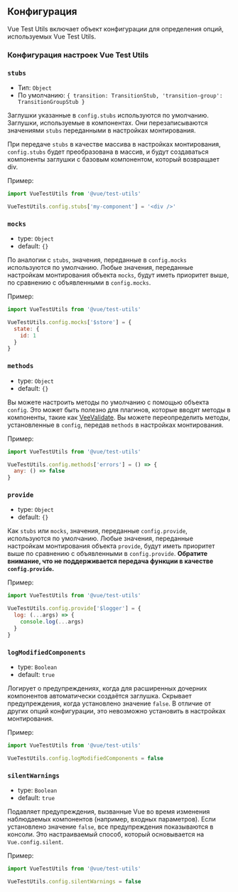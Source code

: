 ## Конфигурация

Vue Test Utils включает объект конфигурации для определения опций, используемых Vue Test Utils.

### Конфигурация настроек Vue Test Utils

### `stubs`

- Тип: `Object`
- По умолчанию: `{
  transition: TransitionStub,
  'transition-group': TransitionGroupStub
}`

Заглушки указанные в `config.stubs` используются по умолчанию.
Заглушки, используемые в компонентах. Они перезаписываются значениями `stubs` переданными в настройках монтирования.

При передаче `stubs` в качестве массива в настройках монтирования, `config.stubs` будет преобразована в массив, и будут создаваться компоненты заглушки с базовым компонентом, который возвращает div.

Пример:

```js
import VueTestUtils from '@vue/test-utils'

VueTestUtils.config.stubs['my-component'] = '<div />'
```

### `mocks`

- type: `Object`
- default: `{}`

По аналогии с `stubs`, значения, переданные в `config.mocks` используются по умолчанию. Любые значения, переданные настройкам монтирования объекта `mocks`, будут иметь приоритет выше, по сравнению с объявленными в `config.mocks`.

Пример:

```js
import VueTestUtils from '@vue/test-utils'

VueTestUtils.config.mocks['$store'] = {
  state: {
    id: 1
  }
}
```

### `methods`

- type: `Object`
- default: `{}`

Вы можете настроить методы по умолчанию с помощью объекта `config`. Это может быть полезно для плагинов, которые вводят методы в компоненты, такие как [VeeValidate](https://vee-validate.logaretm.com/). Вы можете переопределить методы, установленные в `config`, передав `methods` в настройках монтирования.

Пример:

```js
import VueTestUtils from '@vue/test-utils'

VueTestUtils.config.methods['errors'] = () => {
  any: () => false
}
```

### `provide`

- type: `Object`
- default: `{}`

Как `stubs` или `mocks`, значения, переданные `config.provide`, используются по умолчанию. Любые значения, переданные настройкам монтирования объекта `provide`, будут иметь приоритет выше по сравнению с объявленными в `config.provide`. **Обратите внимание, что не поддерживается передача функции в качестве `config.provide`.**

Пример:

```js
import VueTestUtils from '@vue/test-utils'

VueTestUtils.config.provide['$logger'] = {
  log: (...args) => {
    console.log(...args)
  }
}
```

### `logModifiedComponents`

- type: `Boolean`
- default: `true`

Логирует о предупреждениях, когда для расширенных дочерних компонентов автоматически создаётся заглушка. Скрывает предупреждения, когда установлено значение `false`. В отличие от других опций конфигурации, это невозможно установить в настройках монтирования.

Пример:

```js
import VueTestUtils from '@vue/test-utils'

VueTestUtils.config.logModifiedComponents = false
```

### `silentWarnings`
 
- type: `Boolean`
- default: `true`
 
Подавляет предупреждения, вызванные Vue во время изменения наблюдаемых компонентов (например, входных параметров). Если установлено значение `false`, все предупреждения показываются в консоли. Это настраиваемый способ, который основывается на `Vue.config.silent`.

Пример:
 
```js
import VueTestUtils from '@vue/test-utils'

VueTestUtils.config.silentWarnings = false
```
